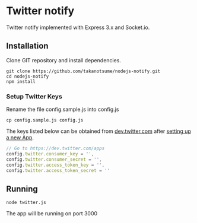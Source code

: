 Twitter notify
==============

Twitter notify implemented with Express 3.x and Socket.io.

## Installation

Clone GIT repository and install dependencies.

``` shell
git clone https://github.com/takanotsume/nodejs-notify.git
cd nodejs-notify
npm install
```

### Setup Twitter Keys 

Rename the file config.sample.js into config.js

``` shell
cp config.sample.js config.js 
```

The keys listed below can be obtained from [dev.twitter.com](http://dev.twitter.com) after [setting up a new App](https://dev.twitter.com/apps/new).

``` config.js
// Go to https://dev.twitter.com/apps
config.twitter.consumer_key = '',
config.twitter.consumer_secret = '',
config.twitter.access_token_key = '',
config.twitter.access_token_secret = ''
```

## Running

``` shell
node twitter.js
```

The app will be running on port 3000
